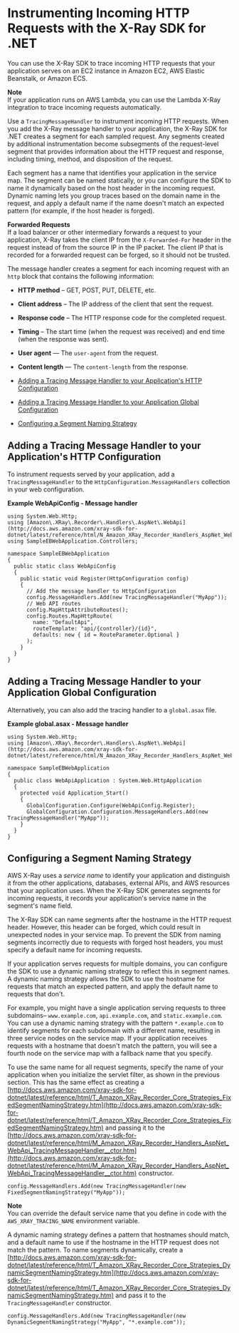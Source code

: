 # Instrumenting Incoming HTTP Requests with the X\-Ray SDK for \.NET<a name="xray-sdk-dotnet-messagehandler"></a>

You can use the X\-Ray SDK to trace incoming HTTP requests that your application serves on an EC2 instance in Amazon EC2, AWS Elastic Beanstalk, or Amazon ECS\.

**Note**  
If your application runs on AWS Lambda, you can use the Lambda X\-Ray integration to trace incoming requests automatically\.

Use a `TracingMessageHandler` to instrument incoming HTTP requests\. When you add the X\-Ray message handler to your application, the X\-Ray SDK for \.NET creates a segment for each sampled request\. Any segments created by additional instrumentation become subsegments of the request\-level segment that provides information about the HTTP request and response, including timing, method, and disposition of the request\.

Each segment has a name that identifies your application in the service map\. The segment can be named statically, or you can configure the SDK to name it dynamically based on the host header in the incoming request\. Dynamic naming lets you group traces based on the domain name in the request, and apply a default name if the name doesn't match an expected pattern \(for example, if the host header is forged\)\.

**Forwarded Requests**  
If a load balancer or other intermediary forwards a request to your application, X\-Ray takes the client IP from the `X-Forwarded-For` header in the request instead of from the source IP in the IP packet\. The client IP that is recorded for a forwarded request can be forged, so it should not be trusted\.

The message handler creates a segment for each incoming request with an `http` block that contains the following information:

+ **HTTP method** – GET, POST, PUT, DELETE, etc\.

+ **Client address** – The IP address of the client that sent the request\.

+ **Response code** – The HTTP response code for the completed request\.

+ **Timing** – The start time \(when the request was received\) and end time \(when the response was sent\)\.

+ **User agent** — The `user-agent` from the request\.

+ **Content length** — The `content-length` from the response\.


+ [Adding a Tracing Message Handler to your Application's HTTP Configuration](#xray-sdk-dotnet-messagehandler-webapiconfig)
+ [Adding a Tracing Message Handler to your Application Global Configuration](#xray-sdk-dotnet-messagehandler-globalasax)
+ [Configuring a Segment Naming Strategy](#xray-sdk-dotnet-messagehandler-naming)

## Adding a Tracing Message Handler to your Application's HTTP Configuration<a name="xray-sdk-dotnet-messagehandler-webapiconfig"></a>

To instrument requests served by your application, add a `TracingMessageHandler` to the `HttpConfiguration.MessageHandlers` collection in your web configuration\.

**Example WebApiConfig \- Message handler**  

```
using System.Web.Http;
using [Amazon\.XRay\.Recorder\.Handlers\.AspNet\.WebApi](http://docs.aws.amazon.com/xray-sdk-for-dotnet/latest/reference/html/N_Amazon_XRay_Recorder_Handlers_AspNet_WebApi.htm);
using SampleEBWebApplication.Controllers;

namespace SampleEBWebApplication
{
  public static class WebApiConfig
  {
    public static void Register(HttpConfiguration config)
    {
      // Add the message handler to HttpConfiguration
      config.MessageHandlers.Add(new TracingMessageHandler("MyApp"));
      // Web API routes
      config.MapHttpAttributeRoutes();
      config.Routes.MapHttpRoute(
        name: "DefaultApi",
        routeTemplate: "api/{controller}/{id}",
        defaults: new { id = RouteParameter.Optional }
      );
    }
  }
}
```

## Adding a Tracing Message Handler to your Application Global Configuration<a name="xray-sdk-dotnet-messagehandler-globalasax"></a>

Alternatively, you can also add the tracing handler to a `global.asax` file\.

**Example global\.asax \- Message handler**  

```
using System.Web.Http;
using [Amazon\.XRay\.Recorder\.Handlers\.AspNet\.WebApi](http://docs.aws.amazon.com/xray-sdk-for-dotnet/latest/reference/html/N_Amazon_XRay_Recorder_Handlers_AspNet_WebApi.htm);

namespace SampleEBWebApplication
{
  public class WebApiApplication : System.Web.HttpApplication
  {
    protected void Application_Start()
    {
      GlobalConfiguration.Configure(WebApiConfig.Register);
      GlobalConfiguration.Configuration.MessageHandlers.Add(new TracingMessageHandler("MyApp"));
    }
  }
}
```

## Configuring a Segment Naming Strategy<a name="xray-sdk-dotnet-messagehandler-naming"></a>

AWS X\-Ray uses a *service name* to identify your application and distinguish it from the other applications, databases, external APIs, and AWS resources that your application uses\. When the X\-Ray SDK generates segments for incoming requests, it records your application's service name in the segment's name field\.

The X\-Ray SDK can name segments after the hostname in the HTTP request header\. However, this header can be forged, which could result in unexpected nodes in your service map\. To prevent the SDK from naming segments incorrectly due to requests with forged host headers, you must specify a default name for incoming requests\.

If your application serves requests for multiple domains, you can configure the SDK to use a dynamic naming strategy to reflect this in segment names\. A dynamic naming strategy allows the SDK to use the hostname for requests that match an expected pattern, and apply the default name to requests that don't\.

For example, you might have a single application serving requests to three subdomains– `www.example.com`, `api.example.com`, and `static.example.com`\. You can use a dynamic naming strategy with the pattern `*.example.com` to identify segments for each subdomain with a different name, resulting in three service nodes on the service map\. If your application receives requests with a hostname that doesn't match the pattern, you will see a fourth node on the service map with a fallback name that you specify\.

To use the same name for all request segments, specify the name of your application when you initialize the servlet filter, as shown in the previous section\. This has the same effect as creating a [http://docs.aws.amazon.com/xray-sdk-for-dotnet/latest/reference/html/T_Amazon_XRay_Recorder_Core_Strategies_FixedSegmentNamingStrategy.htm](http://docs.aws.amazon.com/xray-sdk-for-dotnet/latest/reference/html/T_Amazon_XRay_Recorder_Core_Strategies_FixedSegmentNamingStrategy.htm) and passing it to the [http://docs.aws.amazon.com/xray-sdk-for-dotnet/latest/reference/html/M_Amazon_XRay_Recorder_Handlers_AspNet_WebApi_TracingMessageHandler__ctor.htm](http://docs.aws.amazon.com/xray-sdk-for-dotnet/latest/reference/html/M_Amazon_XRay_Recorder_Handlers_AspNet_WebApi_TracingMessageHandler__ctor.htm) constructor\.

```
config.MessageHandlers.Add(new TracingMessageHandler(new FixedSegmentNamingStrategy("MyApp"));
```

**Note**  
You can override the default service name that you define in code with the `AWS_XRAY_TRACING_NAME` environment variable\.

A dynamic naming strategy defines a pattern that hostnames should match, and a default name to use if the hostname in the HTTP request does not match the pattern\. To name segments dynamically, create a [http://docs.aws.amazon.com/xray-sdk-for-dotnet/latest/reference/html/T_Amazon_XRay_Recorder_Core_Strategies_DynamicSegmentNamingStrategy.htm](http://docs.aws.amazon.com/xray-sdk-for-dotnet/latest/reference/html/T_Amazon_XRay_Recorder_Core_Strategies_DynamicSegmentNamingStrategy.htm) and pass it to the `TracingMessageHandler` constructor\.

```
config.MessageHandlers.Add(new TracingMessageHandler(new DynamicSegmentNamingStrategy("MyApp", "*.example.com"));
```